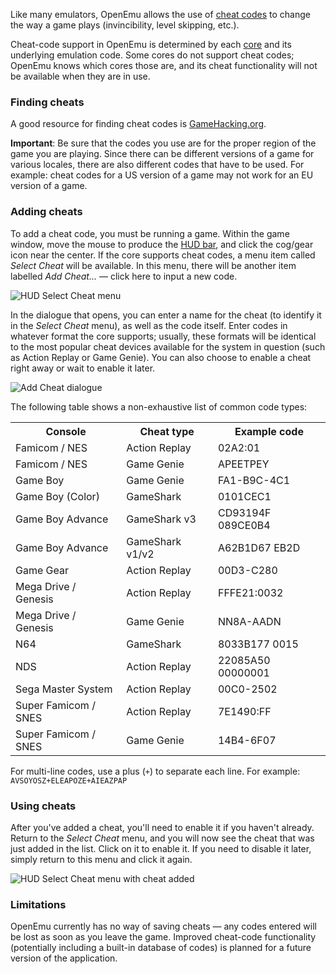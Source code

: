 Like many emulators, OpenEmu allows the use of [cheat codes](http://en.wikipedia.org/wiki/Cheating_in_video_games) to change the way a game plays (invincibility, level skipping, etc.).

Cheat-code support in OpenEmu is determined by each [core](https://github.com/OpenEmu/OpenEmu/wiki/User-guide:-Preferences:-Cores) and its underlying emulation code. Some cores do not support cheat codes; OpenEmu knows which cores those are, and its cheat functionality will not be available when they are in use.

### Finding cheats

A good resource for finding cheat codes is [GameHacking.org](http://gamehacking.org).

**Important**: Be sure that the codes you use are for the proper region of the game you are playing. Since there can be different versions of a game for various locales, there are also different codes that have to be used. For example: cheat codes for a US version of a game may not work for an EU version of a game.

### Adding cheats

To add a cheat code, you must be running a game. Within the game window, move the mouse to produce the [HUD bar](#), and click the cog/gear icon near the center. If the core supports cheat codes, a menu item called *Select Cheat* will be available. In this menu, there will be another item labelled *Add Cheat...* — click here to input a new code.

![HUD Select Cheat menu](http://i.imgur.com/nz9wA5M.png)

In the dialogue that opens, you can enter a name for the cheat (to identify it in the *Select Cheat* menu), as well as the code itself. Enter codes in whatever format the core supports; usually, these formats will be identical to the most popular cheat devices available for the system in question (such as Action Replay or Game Genie). You can also choose to enable a cheat right away or wait to enable it later.

![Add Cheat dialogue](http://i.imgur.com/6nQUt58.png)

The following table shows a non-exhaustive list of common code types:

<table>

<tr>
<th>Console</th>
<th>Cheat type</th>
<th>Example code</th>
</tr>

<tr>
<td>Famicom / NES</td>
<td>Action Replay</td>
<td>02A2:01</td>
</tr>

<tr>
<td>Famicom / NES</td>
<td>Game Genie</td>
<td>APEETPEY</td>
</tr>

<tr>
<td>Game Boy</td>
<td>Game Genie</td>
<td>FA1-B9C-4C1</td>
</tr>

<tr>
<td>Game Boy (Color)</td>
<td>GameShark</td>
<td>0101CEC1</td>
</tr>

<tr>
<td>Game Boy Advance</td>
<td>GameShark v3</td>
<td>CD93194F 089CE0B4</td>
</tr>

<tr>
<td>Game Boy Advance</td>
<td>GameShark v1/v2</td>
<td>A62B1D67 EB2D</td>
</tr>

<tr>
<td>Game Gear</td>
<td>Action Replay</td>
<td>00D3-C280</td>
</tr>

<tr>
<td>Mega Drive / Genesis</td>
<td>Action Replay</td>
<td>FFFE21:0032</td>
</tr>

<tr>
<td>Mega Drive / Genesis</td>
<td>Game Genie</td>
<td>NN8A-AADN</td>
</tr>

<tr>
<td>N64</td>
<td>GameShark</td>
<td>8033B177 0015</td>
</tr>

<tr>
<td>NDS</td>
<td>Action Replay</td>
<td>22085A50 00000001</td>
</tr>


<tr>
<td>Sega Master System</td>
<td>Action Replay</td>
<td>00C0-2502</td>
</tr>

<tr>
<td>Super Famicom / SNES</td>
<td>Action Replay</td>
<td>7E1490:FF</td>
</tr>

<tr>
<td>Super Famicom / SNES</td>
<td>Game Genie</td>
<td>14B4-6F07</td>
</tr>

</table>

For multi-line codes, use a plus (`+`) to separate each line. For example: `AVSOYOSZ+ELEAPOZE+AIEAZPAP`

### Using cheats

After you've added a cheat, you'll need to enable it if you haven't already. Return to the *Select Cheat* menu, and you will now see the cheat that was just added in the list. Click on it to enable it. If you need to disable it later, simply return to this menu and click it again.

![HUD Select Cheat menu with cheat added](http://i.imgur.com/Lgwe3Lx.png)

### Limitations

OpenEmu currently has no way of saving cheats — any codes entered will be lost as soon as you leave the game. Improved cheat-code functionality (potentially including a built-in database of codes) is planned for a future version of the application.